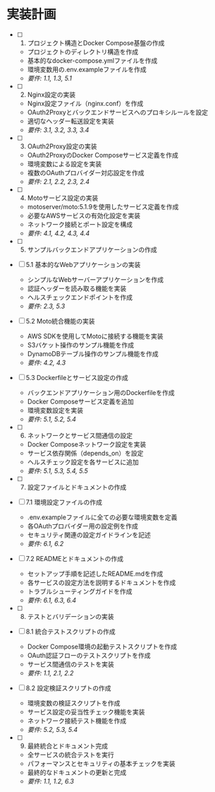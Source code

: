 # 実装計画

- [ ] 1. プロジェクト構造とDocker Compose基盤の作成
  - プロジェクトのディレクトリ構造を作成
  - 基本的なdocker-compose.ymlファイルを作成
  - 環境変数用の.env.exampleファイルを作成
  - _要件: 1.1, 1.3, 5.1_

- [ ] 2. Nginx設定の実装
  - Nginx設定ファイル（nginx.conf）を作成
  - OAuth2Proxyとバックエンドサービスへのプロキシルールを設定
  - 適切なヘッダー転送設定を実装
  - _要件: 3.1, 3.2, 3.3, 3.4_

- [ ] 3. OAuth2Proxy設定の実装
  - OAuth2ProxyのDocker Composeサービス定義を作成
  - 環境変数による設定を実装
  - 複数のOAuthプロバイダー対応設定を作成
  - _要件: 2.1, 2.2, 2.3, 2.4_

- [ ] 4. Motoサービス設定の実装
  - motoserver/moto:5.1.9を使用したサービス定義を作成
  - 必要なAWSサービスの有効化設定を実装
  - ネットワーク接続とポート設定を構成
  - _要件: 4.1, 4.2, 4.3, 4.4_

- [ ] 5. サンプルバックエンドアプリケーションの作成
- [ ] 5.1 基本的なWebアプリケーションの実装
  - シンプルなWebサーバーアプリケーションを作成
  - 認証ヘッダーを読み取る機能を実装
  - ヘルスチェックエンドポイントを作成
  - _要件: 2.3, 5.3_

- [ ] 5.2 Moto統合機能の実装
  - AWS SDKを使用してMotoに接続する機能を実装
  - S3バケット操作のサンプル機能を作成
  - DynamoDBテーブル操作のサンプル機能を作成
  - _要件: 4.2, 4.3_

- [ ] 5.3 Dockerfileとサービス設定の作成
  - バックエンドアプリケーション用のDockerfileを作成
  - Docker Composeサービス定義を追加
  - 環境変数設定を実装
  - _要件: 5.1, 5.2, 5.4_

- [ ] 6. ネットワークとサービス間通信の設定
  - Docker Composeネットワーク設定を実装
  - サービス依存関係（depends_on）を設定
  - ヘルスチェック設定を各サービスに追加
  - _要件: 5.1, 5.3, 5.4, 5.5_

- [ ] 7. 設定ファイルとドキュメントの作成
- [ ] 7.1 環境設定ファイルの作成
  - .env.exampleファイルに全ての必要な環境変数を定義
  - 各OAuthプロバイダー用の設定例を作成
  - セキュリティ関連の設定ガイドラインを記述
  - _要件: 6.1, 6.2_

- [ ] 7.2 READMEとドキュメントの作成
  - セットアップ手順を記述したREADME.mdを作成
  - 各サービスの設定方法を説明するドキュメントを作成
  - トラブルシューティングガイドを作成
  - _要件: 6.1, 6.3, 6.4_

- [ ] 8. テストとバリデーションの実装
- [ ] 8.1 統合テストスクリプトの作成
  - Docker Compose環境の起動テストスクリプトを作成
  - OAuth認証フローのテストスクリプトを作成
  - サービス間通信のテストを実装
  - _要件: 1.1, 2.1, 2.2_

- [ ] 8.2 設定検証スクリプトの作成
  - 環境変数の検証スクリプトを作成
  - サービス設定の妥当性チェック機能を実装
  - ネットワーク接続テスト機能を作成
  - _要件: 5.2, 5.3, 5.4_

- [ ] 9. 最終統合とドキュメント完成
  - 全サービスの統合テストを実行
  - パフォーマンスとセキュリティの基本チェックを実装
  - 最終的なドキュメントの更新と完成
  - _要件: 1.1, 1.2, 6.3_